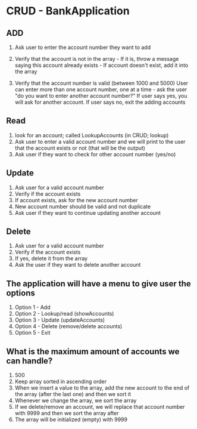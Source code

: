 # CRUD - BankApplication

ADD
---------

1. Ask user to enter the account number they want to add
2. Verify that the account is not in the array
          - If it is, throw a message saying this account already exists
          - If account doesn't exist, add it into the array

3. Verify that the account number is valid (between 1000 and 5000)
User can enter more than one account number, one at a time - ask the user "do you want to enter another account number?"
If user says yes, you will ask for another account. If user says no, exit the adding accounts

Read
------

1. look for an account; called LookupAccounts (in CRUD; lookup)
2. Ask user to enter a valid account number and we will print to the user that the account exists or not (that will be the output)
3. Ask user if they want to check for other account number (yes/no)

Update
--------
1. Ask user for a valid account number
2. Verify if the account exists
3. If account exists, ask for the new account number
4. New account number should be valid and not duplicate
5. Ask user if they want to continue updating another account

Delete
--------

1. Ask user for a valid account number
2. Verify if the account exists
3. If yes, delete it from the array
4. Ask the user if they want to delete another account
 
The application will have a menu to give user the options
---------------------------------------------------------

1. Option 1 - Add
2. Option 2 - Lookup/read (showAccounts)
3. Option 3 - Update (updateAccounts)
4. Option 4 - Delete (remove/delete accounts)
5. Option 5 - Exit
 
What is the maximum amount of accounts we can handle?
------------------------------------------------------

1. 500
2. Keep array sorted in ascending order
3. When we insert a value to the array, add the new account to the end of the array (after the last one) and then we sort it
4. Whenever we change the array, we sort the array
5. If we delete/remove an account, we will replace that account number with 9999 and then we sort the array after
6. The array will be initialized (empty) with 9999
